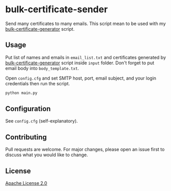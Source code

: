# bulk-certificate-sender

Send many certificates to many emails. This script mean to be used with my [bulk-certificate-generator](https://github.com/fiqrisr/bulk-certificate-generator) script.

## Usage

Put list of names and emails in `email_list.txt` and certificates generated by [bulk-certificate-generator](https://github.com/fiqrisr/bulk-certificate-generator) script inside `input` folder. Don't forget to put email body into `body_template.txt`.

Open `config.cfg` and set SMTP host, port, email subject, and your login credentials then run the script.

```bash
python main.py
```

## Configuration

See `config.cfg` (self-explanatory).

## Contributing

Pull requests are welcome. For major changes, please open an issue first to discuss what you would like to change.

## License

[Apache License 2.0](https://www.apache.org/licenses/LICENSE-2.0)
